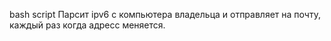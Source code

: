 bash script Парсит ipv6 с компьютера владельца и отправляет на почту, каждый раз когда адресс меняется.
